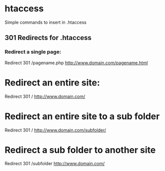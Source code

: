 # htaccess
Simple commands to insert in .htaccess

## 301 Redirects for .htaccess
### Redirect a single page:
Redirect 301 /pagename.php http://www.domain.com/pagename.html

# Redirect an entire site:
Redirect 301 / http://www.domain.com/

# Redirect an entire site to a sub folder
Redirect 301 / http://www.domain.com/subfolder/

# Redirect a sub folder to another site
Redirect 301 /subfolder http://www.domain.com/
